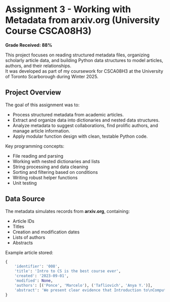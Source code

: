 # Assignment 3 - Working with Metadata from arxiv.org (University Course CSCA08H3)

**Grade Received: 88%**

This project focuses on reading structured metadata files, organizing scholarly article data, and building Python data structures to model articles, authors, and their relationships.  
It was developed as part of my coursework for CSCA08H3 at the University of Toronto Scarborough during Winter 2025.

## Project Overview

The goal of this assignment was to:
- Process structured metadata from academic articles.
- Extract and organize data into dictionaries and nested data structures.
- Analyze metadata to suggest collaborations, find prolific authors, and manage article information.
- Apply modular function design with clean, testable Python code.

Key programming concepts:
- File reading and parsing
- Working with nested dictionaries and lists
- String processing and data cleaning
- Sorting and filtering based on conditions
- Writing robust helper functions
- Unit testing

## Data Source

The metadata simulates records from **arxiv.org**, containing:
- Article IDs
- Titles
- Creation and modification dates
- Lists of authors
- Abstracts

Example article stored:
```python
{
    'identifier': '008',
    'title': 'Intro to CS is the best course ever',
    'created': '2023-09-01',
    'modified': None,
    'authors': [('Ponce', 'Marcelo'), ('Tafliovich', 'Anya Y.')],
    'abstract': 'We present clear evidence that Introduction to\nComputer Science is the best course.'
}



